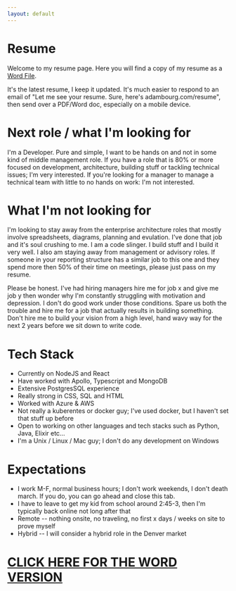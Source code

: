 ```yaml
---
layout: default
---
```


# Resume
<p>Welcome to my resume page. Here you will find a copy of my resume as a <a href="/assets/resume/AdamBourg.docx">Word File</a>.</p>

<p>It's the latest resume, I keep it updated. It's much easier to respond to an email of "Let me see your resume. Sure, here's adambourg.com/resume", then send over a PDF/Word doc, especially on a mobile device.</p>

# Next role / what I'm looking for
I'm a Developer. Pure and simple, I want to be hands on and not in some kind of middle management role. If you have a role that is 80% or more focused on development, architecture, building stuff or tackling technical issues; I'm very interested. If you're looking for a manager to manage a technical team with little to no hands on work: I'm not interested. 

# What I'm not looking for
I'm looking to stay away from the enterprise architecture roles that mostly involve spreadsheets, diagrams, planning and evulation. I've done that job and it's soul crushing to me. I am a code slinger. I build stuff and I build it very well. I also am staying away from management or advisory roles. If someone in your reporting structure has a similar job to this one and they spend more then 50% of their time on meetings, please just pass on my resume. 

Please be honest. I've had hiring managers hire me for job x and give me job y then wonder why I'm constantly struggling with motivation and depression. I don't do good work under those conditions. Spare us both the trouble and hire me for a job that actually results in building something. Don't hire me to build your vision from a high level, hand wavy way for the next 2 years before we sit down to write code. 

# Tech Stack 
* Currently on NodeJS and React
* Have worked with Apollo, Typescript and MongoDB
* Extensive PostgresSQL experience
* Really strong in CSS, SQL and HTML 
* Worked with Azure & AWS
* Not really a kuberentes or docker guy; I've used docker, but I haven't set that stuff up before
* Open to working on other languages and tech stacks such as Python, Java, Elixir etc... 
* I'm a Unix / Linux / Mac guy; I don't do any development on Windows 

# Expectations
* I work M-F, normal business hours; I don't work weekends, I don't death march. If you do, you can go ahead and close this tab. 
* I have to leave to get my kid from school around 2:45-3, then I'm typically back online not long after that 
* Remote -- nothing onsite, no traveling, no first x days / weeks on site to prove myself
* Hybrid -- I will consider a hybrid role in the Denver market

<h1><a href="/assets/resume/AdamBourg.docx">CLICK HERE FOR THE WORD VERSION</a></h1> 

